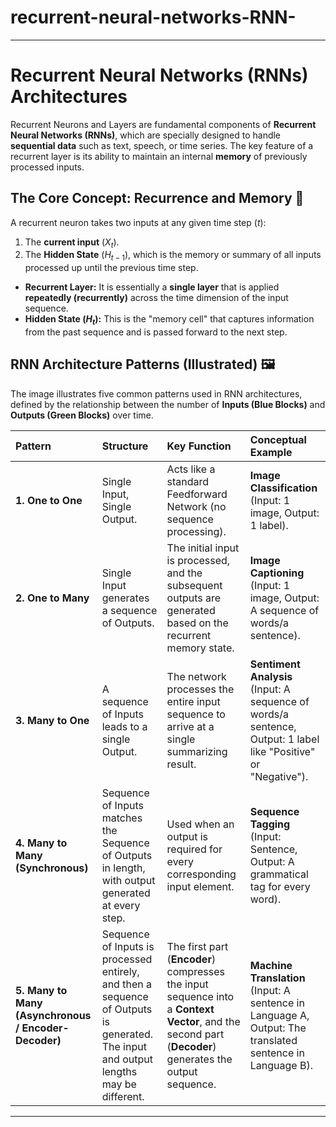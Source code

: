# recurrent-neural-networks-RNN-
***

# Recurrent Neural Networks (RNNs) Architectures

Recurrent Neurons and Layers are fundamental components of **Recurrent Neural Networks (RNNs)**, which are specially designed to handle **sequential data** such as text, speech, or time series. The key feature of a recurrent layer is its ability to maintain an internal **memory** of previously processed inputs.

## The Core Concept: Recurrence and Memory 🧠

A recurrent neuron takes two inputs at any given time step ($t$):
1.  The **current input** ($X_t$).
2.  The **Hidden State** ($H_{t-1}$), which is the memory or summary of all inputs processed up until the previous time step.

* **Recurrent Layer:** It is essentially a **single layer** that is applied **repeatedly (recurrently)** across the time dimension of the input sequence.
* **Hidden State ($H_t$):** This is the "memory cell" that captures information from the past sequence and is passed forward to the next step.

## RNN Architecture Patterns (Illustrated) 🖼️

The image illustrates five common patterns used in RNN architectures, defined by the relationship between the number of **Inputs (Blue Blocks)** and **Outputs (Green Blocks)** over time.

| Pattern | Structure | Key Function | Conceptual Example |
| :--- | :--- | :--- | :--- |
| **1. One to One** | Single Input, Single Output. | Acts like a standard Feedforward Network (no sequence processing). | **Image Classification** (Input: 1 image, Output: 1 label). |
| **2. One to Many** | Single Input generates a sequence of Outputs. | The initial input is processed, and the subsequent outputs are generated based on the recurrent memory state. | **Image Captioning** (Input: 1 image, Output: A sequence of words/a sentence). |
| **3. Many to One** | A sequence of Inputs leads to a single Output. | The network processes the entire input sequence to arrive at a single summarizing result. | **Sentiment Analysis** (Input: A sequence of words/a sentence, Output: 1 label like "Positive" or "Negative"). |
| **4. Many to Many (Synchronous)** | Sequence of Inputs matches the Sequence of Outputs in length, with output generated at every step. | Used when an output is required for every corresponding input element. | **Sequence Tagging** (Input: Sentence, Output: A grammatical tag for every word). |
| **5. Many to Many (Asynchronous / Encoder-Decoder)** | Sequence of Inputs is processed entirely, and then a sequence of Outputs is generated. The input and output lengths may be different. | The first part (**Encoder**) compresses the input sequence into a **Context Vector**, and the second part (**Decoder**) generates the output sequence. | **Machine Translation** (Input: A sentence in Language A, Output: The translated sentence in Language B). |

***

